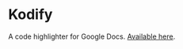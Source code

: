 # Kodify
A code highlighter for Google Docs. [Available here](https://workspace.google.com/u/0/marketplace/app/kodify/53513038724).
